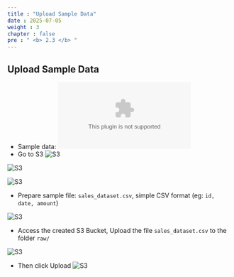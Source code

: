 ```yaml
---
title : "Upload Sample Data"
date : 2025-07-05
weight : 3
chapter : false
pre : " <b> 2.3 </b> "
---
```


## Upload Sample Data
- Sample data: 
![S3](../../files/sales_dataset.csv)
- Go to S3
![S3](../../images/02/023/1.png?featherlight=false&width=90pc)

![S3](../../images/02/023/2.png?featherlight=false&width=90pc)

![S3](../../images/02/023/3.png?featherlight=false&width=90pc)

- Prepare sample file: `sales_dataset.csv`, simple CSV format (eg: `id, date, amount`)

![S3](../../images/02/023/6.png?featherlight=false&width=90pc)

- Access the created S3 Bucket, Upload the file `sales_dataset.csv` to the folder `raw/`
  
![S3](../../images/02/023/4.png?featherlight=false&width=90pc)

- Then click Upload
![S3](../../images/02/023/5.png?featherlight=false&width=90pc)
